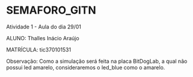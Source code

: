 # SEMAFORO_GITN

Atividade 1 - Aula do dia 29/01

ALUNO: Thalles Inácio Araújo

MATRÍCULA: tic370101531

Observação: Como a simulação será feita na placa BitDogLab, a qual não possui led amarelo,
consideraremos o led_blue como o amarelo. 


